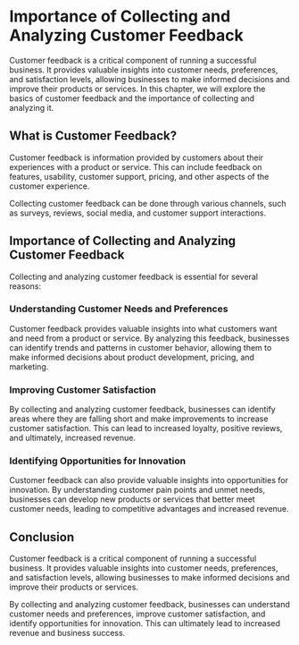 Importance of Collecting and Analyzing Customer Feedback
================================================================================================

Customer feedback is a critical component of running a successful business. It provides valuable insights into customer needs, preferences, and satisfaction levels, allowing businesses to make informed decisions and improve their products or services. In this chapter, we will explore the basics of customer feedback and the importance of collecting and analyzing it.

What is Customer Feedback?
--------------------------

Customer feedback is information provided by customers about their experiences with a product or service. This can include feedback on features, usability, customer support, pricing, and other aspects of the customer experience.

Collecting customer feedback can be done through various channels, such as surveys, reviews, social media, and customer support interactions.

Importance of Collecting and Analyzing Customer Feedback
--------------------------------------------------------

Collecting and analyzing customer feedback is essential for several reasons:

### Understanding Customer Needs and Preferences

Customer feedback provides valuable insights into what customers want and need from a product or service. By analyzing this feedback, businesses can identify trends and patterns in customer behavior, allowing them to make informed decisions about product development, pricing, and marketing.

### Improving Customer Satisfaction

By collecting and analyzing customer feedback, businesses can identify areas where they are falling short and make improvements to increase customer satisfaction. This can lead to increased loyalty, positive reviews, and ultimately, increased revenue.

### Identifying Opportunities for Innovation

Customer feedback can also provide valuable insights into opportunities for innovation. By understanding customer pain points and unmet needs, businesses can develop new products or services that better meet customer needs, leading to competitive advantages and increased revenue.

Conclusion
----------

Customer feedback is a critical component of running a successful business. It provides valuable insights into customer needs, preferences, and satisfaction levels, allowing businesses to make informed decisions and improve their products or services.

By collecting and analyzing customer feedback, businesses can understand customer needs and preferences, improve customer satisfaction, and identify opportunities for innovation. This can ultimately lead to increased revenue and business success.
